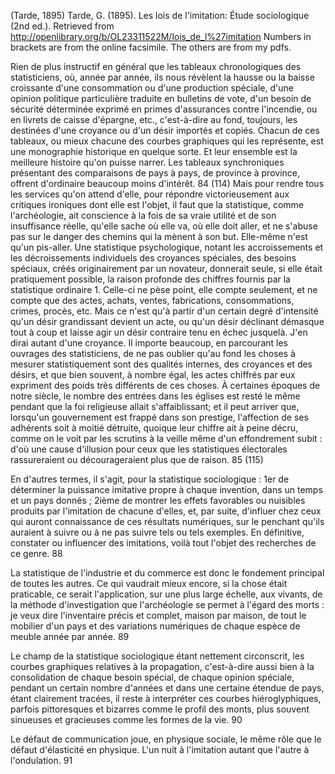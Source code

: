 ﻿(Tarde, 1895)
Tarde, G. (1895). Les lois de l'imitation: Étude sociologique (2nd ed.). Retrieved from http://openlibrary.org/b/OL23311522M/lois_de_l%27imitation
Numbers in brackets are from the online facsimile. The others are from my pdfs.

Rien de plus instructif en général que les tableaux chronologiques des statisticiens, où, année par année, ils nous révèlent la hausse ou la baisse croissante d'une consommation ou d'une production spéciale, d'une opinion politique particulière traduite en bulletins de vote, d'un besoin de sécurité déterminée exprimé en primes d'assurances contre l'incendie, ou en livrets de caisse d'épargne, etc., c'est-à-dire au fond, toujours, les destinées d'une croyance ou d'un désir importés et copiés. Chacun de ces tableaux, ou mieux chacune des courbes graphiques qui les représente, est une monographie historique en quelque sorte. Et leur ensemble est la meilleure histoire qu'on puisse narrer. Les tableaux synchroniques présentant des comparaisons de pays à pays, de province à province, offrent d'ordinaire beaucoup moins d'intérêt. 84 (114) 
Mais pour rendre tous les services qu'on attend d'elle, pour répondre victorieusement aux critiques ironiques dont elle est l'objet, il faut que la statistique, comme l'archéologie, ait conscience à la fois de sa vraie utilité et de son insuffisance réelle, qu'elle sache où elle va, où elle doit aller, et ne s'abuse pas sur le danger des chemins qui la mènent à son but. Elle-même n'est qu'un pis-aller. Une statistique psychologique, notant les accroissements et les décroissements individuels des croyances spéciales, des besoins spéciaux, créés originairement par un novateur, donnerait seule, si elle était pratiquement possible, la raison profonde des chiffres fournis par la statistique ordinaire 1. Celle-ci ne pèse point, elle compte seulement, et ne compte que des actes, achats, ventes, fabrications, consommations, crimes, procès, etc. Mais ce n'est qu'à partir d'un certain degré d'intensité qu'un désir grandissant devient un acte, ou qu'un désir déclinant démasque tout à coup et laisse agir un désir contraire tenu en échec jusquelà. J'en dirai autant d'une croyance. Il importe beaucoup, en parcourant les ouvrages des statisticiens, de ne pas oublier qu'au fond les choses à mesurer statistiquement sont des qualités internes, des croyances et des désirs, et que bien souvent, à nombre égal, les actes chiffrés par eux expriment des poids très différents de ces choses. À certaines époques de notre siècle, le nombre des entrées dans les églises est resté le même pendant que la foi religieuse allait s'affaiblissant; et il peut arriver que, lorsqu'un gouvernement est frappé dans son prestige, l'affection de ses adhérents soit à moitié détruite, quoique leur chiffre ait à peine décru, comme on le voit par les scrutins à la veille même d'un effondrement subit : d'où une cause d'illusion pour ceux que les statistiques électorales rassureraient ou décourageraient plus que de raison. 85 (115) 

En d'autres termes, il s'agit, pour la statistique sociologique : 1er de déterminer la puissance imitative propre à chaque invention, dans un temps et un pays donnés ; 2ième de montrer les effets favorables ou nuisibles produits par l'imitation de chacune d'elles, et, par suite, d'influer chez ceux qui auront connaissance de ces résultats numériques, sur le penchant qu'ils auraient à suivre ou à ne pas suivre tels ou tels exemples. En définitive, constater ou influencer des imitations, voilà tout l'objet des recherches de ce genre. 88 

La statistique de l'industrie et du commerce est donc le fondement principal de toutes les autres. Ce qui vaudrait mieux encore, si la chose était praticable, ce serait l'application, sur une plus large échelle, aux vivants, de la méthode d'investigation que l'archéologie se permet à l'égard des morts : je veux dire l'inventaire précis et complet, maison par maison, de tout le mobilier d'un pays et des variations numériques de chaque espèce de meuble année par année. 89

Le champ de la statistique sociologique étant nettement circonscrit, les courbes graphiques relatives à la propagation, c'est-à-dire aussi bien à la consolidation de chaque besoin spécial, de chaque opinion spéciale, pendant un certain nombre d'années et dans une certaine étendue de pays, étant clairement tracées, il reste à interpréter ces courbes hiéroglyphiques, parfois pittoresques et bizarres comme le profil des monts, plus souvent sinueuses et gracieuses comme les formes de la vie. 90

Le défaut de communication joue, en physique sociale, le même rôle que le défaut d'élasticité en physique. L'un nuit à l'imitation autant que l'autre à l'ondulation. 91
